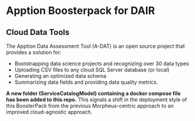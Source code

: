 # Apption Boosterpack for DAIR
## Cloud Data Tools

The Apption Data Assessment Tool (A-DAT) is an open source project that provides a solution for:

* Bootstrapping data science projects and recognizing over 30 data types
* Uploading CSV files to any cloud SQL Server database (or local)
* Generating an optimized data schema
* Summarizing data fields and providing data quality metrics.



**A new folder (ServiceCatalogModel) containing a docker compose file has been added to this repo.** 
This signals a shift in the deployment style of this BoosterPack from the previous Morpheus-centric approach to an improved cloud-agnostic approach. 